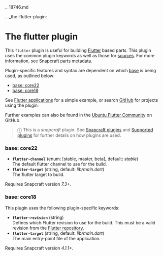 .. 18746.md

.. _the-flutter-plugin:

# The flutter plugin

This `flutter` plugin is useful for building [Flutter](https://flutter.dev/) based parts.  This plugin uses the common plugin keywords as well as those for [sources](/t/snapcraft-parts-metadata/8336#heading--source). For more information, see [Snapcraft parts metadata](/t/snapcraft-parts-metadata/8336).

Plugin-specific features and syntax are dependent on which [base](/t/base-snaps/11198) is being used, as outlined below:

- [base: core22](#heading--core22)
- [base: core18](#heading--core18)

See [Flutter applications](/t/flutter-applications/18768) for a simple example, or search [GitHub](https://github.com/search?q=path%3Asnapcraft.yaml+%22plugin%3A+flutter%22&type=Code) for projects using the plugin.

Further examples can also be found in the [Ubuntu Flutter Community](https://github.com/ubuntu-flutter-community/) on GitHub.

> ⓘ  This is a *snapcraft* plugin. See [Snapcraft plugins](/t/snapcraft-plugins/4284) and [Supported plugins](/t/supported-plugins/8080) for further details on how plugins are used.

<h3 id='heading--core22'>base: core22</h3>

- **`flutter-channel`** (enum: [stable, master, beta], default: _stable_)</br>
        The default flutter channel to use for the build.
- **`flutter-target`**  (string, default: _lib/main.dart_)</br>
          The flutter target to build.

Requires Snapcraft version  _7.3+_.

<h3 id='heading--core18'>base: core18</h3>
This plugin uses the following plugin-specific keywords:

- **`flutter-revision`** (string)</br>
      Defines which Flutter revision to use for the build. This must be a valid revision from the [Flutter repository](https://github.com/flutter/flutter).
- **`flutter-target`**   (string, default:  _lib/main.dart_)</br>
      The main entry-point file of the application.

Requires Snapcraft version  _4.1.1+_.